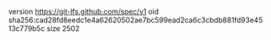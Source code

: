 version https://git-lfs.github.com/spec/v1
oid sha256:cad28fd8eedc1e4a62620502ae7bc599ead2ca6c3cbdb881fd93e4513c779b5c
size 2502
